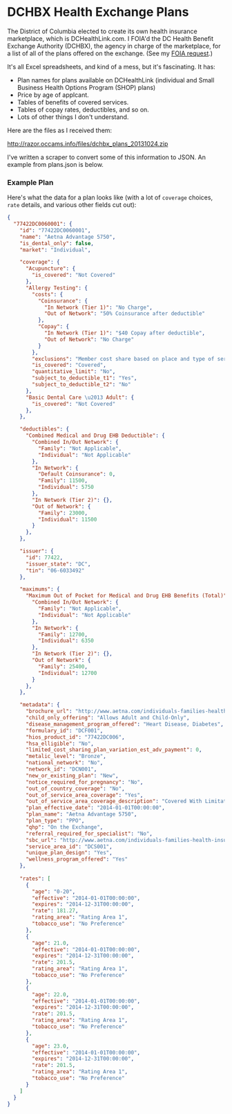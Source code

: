DCHBX Health Exchange Plans
===========================

The District of Columbia elected to create its own health insurance marketplace, which is DCHealthLink.com. I FOIA'd the DC Health Benefit Exchange Authority (DCHBX), the agency in charge of the marketplace, for a list of all of the plans offered on the exchange. (See my [FOIA request](https://github.com/JoshData/dchbx/blob/master/foia_log.html).)

It's all Excel spreadsheets, and kind of a mess, but it's fascinating. It has:

* Plan names for plans available on DCHealthLink (individual and Small Business Health Options Program (SHOP) plans)
* Price by age of applcant.
* Tables of benefits of covered services.
* Tables of copay rates, deductibles, and so on.
* Lots of other things I don't understand.

Here are the files as I received them:

http://razor.occams.info/files/dchbx_plans_20131024.zip

I've written a scraper to convert some of this information to JSON. An example from plans.json is below.

### Example Plan

Here's what the data for a plan looks like (with a lot of `coverage` choices, `rate` details, and various other fields cut out):

```json
{
  "77422DC0060001": {
    "id": "77422DC0060001",
    "name": "Aetna Advantage 5750",
    "is_dental_only": false,
    "market": "Individual",

    "coverage": {
      "Acupuncture": {
        "is_covered": "Not Covered"
      }, 
      "Allergy Testing": {
        "costs": {
          "Coinsurance": {
            "In Network (Tier 1)": "No Charge", 
            "Out of Network": "50% Coinsurance after deductible"
          }, 
          "Copay": {
            "In Network (Tier 1)": "$40 Copay after deductible", 
            "Out of Network": "No Charge"
          }
        }, 
        "exclusions": "Member cost share based on place and type of service.", 
        "is_covered": "Covered", 
        "quantitative_limit": "No", 
        "subject_to_deductible_t1": "Yes", 
        "subject_to_deductible_t2": "No"
      }, 
      "Basic Dental Care \u2013 Adult": {
        "is_covered": "Not Covered"
      },
    },

    "deductibles": {
      "Combined Medical and Drug EHB Deductible": {
        "Combined In/Out Network": {
          "Family": "Not Applicable", 
          "Individual": "Not Applicable"
        }, 
        "In Network": {
          "Default Coinsurance": 0, 
          "Family": 11500, 
          "Individual": 5750
        }, 
        "In Network (Tier 2)": {}, 
        "Out of Network": {
          "Family": 23000, 
          "Individual": 11500
        }
      }, 
    },

    "issuer": {
      "id": 77422,
      "issuer_state": "DC",
      "tin": "06-6033492"
    },

    "maximums": {
      "Maximum Out of Pocket for Medical and Drug EHB Benefits (Total)": {
        "Combined In/Out Network": {
          "Family": "Not Applicable", 
          "Individual": "Not Applicable"
        }, 
        "In Network": {
          "Family": 12700, 
          "Individual": 6350
        }, 
        "In Network (Tier 2)": {}, 
        "Out of Network": {
          "Family": 25400, 
          "Individual": 12700
        }
      }, 
    },

    "metadata": {
      "brochure_url": "http://www.aetna.com/individuals-families-health-insurance/buy-insurance/exchange/dc.html",
      "child_only_offering": "Allows Adult and Child-Only",
      "disease_management_program_offered": "Heart Disease, Diabetes",
      "formulary_id": "DCF001",
      "hios_product_id": "77422DC006",
      "hsa_elligible": "No",
      "limited_cost_sharing_plan_variation_est_adv_payment": 0,
      "metalic_level": "Bronze",
      "national_network": "No",
      "network_id": "DCN001",
      "new_or_existing_plan": "New",
      "notice_required_for_pregnancy": "No",
      "out_of_country_coverage": "No",
      "out_of_service_area_coverage": "Yes",
      "out_of_service_area_coverage_description": "Covered With Limitations.",
      "plan_effective_date": "2014-01-01T00:00:00",
      "plan_name": "Aetna Advantage 5750",
      "plan_type": "PPO",
      "qhp": "On the Exchange",
      "referral_required_for_specialist": "No",
      "sbc_url": "http://www.aetna.com/individuals-families-health-insurance/buy-insurance/exchange/dc.html",
      "service_area_id": "DCS001",
      "unique_plan_design": "Yes",
      "wellness_program_offered": "Yes"
    },
    
    "rates": [
      {
        "age": "0-20",
        "effective": "2014-01-01T00:00:00",
        "expires": "2014-12-31T00:00:00",
        "rate": 181.27,
        "rating_area": "Rating Area 1",
        "tobacco_use": "No Preference"
      },
      {
        "age": 21.0,
        "effective": "2014-01-01T00:00:00",
        "expires": "2014-12-31T00:00:00",
        "rate": 201.5,
        "rating_area": "Rating Area 1",
        "tobacco_use": "No Preference"
      },
      {
        "age": 22.0,
        "effective": "2014-01-01T00:00:00",
        "expires": "2014-12-31T00:00:00",
        "rate": 201.5,
        "rating_area": "Rating Area 1",
        "tobacco_use": "No Preference"
      },
      {
        "age": 23.0,
        "effective": "2014-01-01T00:00:00",
        "expires": "2014-12-31T00:00:00",
        "rate": 201.5,
        "rating_area": "Rating Area 1",
        "tobacco_use": "No Preference"
      }
    ]
  }
}
```